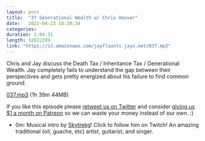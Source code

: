 ```yaml
---
layout: post
title:  "37 Generational Wealth w/ Chris Hoover"
date:   2022-04-23 18:20:34
categories: 
duration: 1:04:31
length: 32022299
link: "https://s3.amazonaws.com/jayflaunts.jays.net/037.mp3"
---
```


Chris and Jay discuss the Death Tax / Inheritance Tax / Generational Wealth. Jay completely fails to understand
the gap between their perspectives and gets pretty energized about his failure to find common
ground.

<a href="{{site.storage_url}}/037.mp3" target="_blank">037.mp3</a> (1h 39m 44MB)

If you like this episode please [retweet us on Twitter](https://twitter.com/jayflaunts)
and consider [giving us $1 a month on Patreon](https://www.patreon.com/jayflaunts)
so we can waste your money instead of our own. :)

* 0m: Musical intro by [Skytrekg](http://twitch.tv/skytrekg)! Click to follow him on Twitch! An amazing
traditional (oil, guache, etc) artist, guitarist, and singer.


